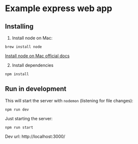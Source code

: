 # Example express web app

## Installing

1. Install node on Mac:

```
brew install node
```

[Install node on Mac official docs](https://nodejs.org/en/download/package-manager/#macos)

2. Install dependencies

```
npm install
```


## Run in development

This will start the server with `nodemon` (listening for file changes):
```
npm run dev
```

Just starting the server:
```
npm run start
```

Dev url: http://localhost:3000/

